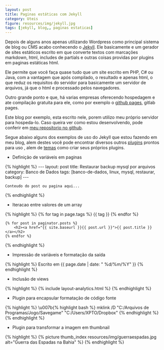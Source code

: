 ```yaml
---
layout: post
title: Paginas estáticas com Jekyll
category: Uteis
figure: resources/img/jekyll.jpg
tags: [jekyll, blog,, paginas estaticas]
---
```

Depois de alguns anos apenas utilizando Wordpress como principal sistema de blog ou CMS acabo conhecendo o [Jekyll](https://jekyllrb.com). Ele basicamente e um gerador de sites estáticos escrito em que converte textos com marcações markdown, html, includes de partials e outras coisas providas por plugins em paginas estáticas html.

Ele permite que você faça quase tudo que um site escrito em PHP, C# ou Java, com a vantagem que após compilado, o resultado e apenas html, o que reduz os requisitos do servidor para basicamente um servidor de arquivos, já que o html e processado pelos navegadores.

Outro grande ponto e que, há varias empresas oferecendo hospedagem e ate compilação gratuita para ele, como por exemplo o [github pages](https://pages.github.com/), gitlab pages.

Este blog por exemplo, esta escrito nele, porem utilizo meu próprio servidor para hospeda-lo. Caso queira ver como estou desenvolvendo, pode conferir em [meu repositorio no github](github.com/douglasjam/blog).

Segue abaixo alguns dos exemplos de uso do Jekyll que estou fazendo em meu blog, alem destes você pode encontrar diversos outros [plugins](https://jekyllrb.com/docs/plugins/) prontos para uso , alem de [temas](http://jekyllthemes.org/) como criar seus próprios plugins.

- Definição de variáveis em paginas

{% highlight %}
    ---
    layout: post
    title: Restaurar backup mysql por arquivos
    category: Banco de Dados
    tags: [banco-de-dados, linux, mysql, restaurar, backup]
    ---
    
    Conteudo do post ou pagina aqui...
{% endhighlight %}

- Iteracao entre valores de um array

{% highlight %}
    \{\% for tag in page.tags %}
        <span class="label label-default">{{ tag }}</span>
    {% endfor %}
    
    {% for post in paginator.posts %}
        <h2><a href="{{ site.baseurl }}{{ post.url }}">{{ post.title }}</a></h2>
    {% endfor %}
{% endhighlight %}

- Impressão de variáveis e formatação da saída

{% highlight %}
    <span class="post-writed pull-left">
      Escrito em {{ page.date | date: " %d/%m/%Y" }}
    </span>
{% endhighlight %}
    
- Inclusão de views
    
{% highlight %}
    {% include layout-analytics.html %}
{% endhighlight %}

- Plugin para encapsular formatação de código fonte

{% highlight %}
    \u007b{% highlight bash %}
        mklink /D "C:/Arquivos de Programas/Jogo/Savegame" "C:/Users/XPTO/Dropbox"
    {% endhighlight %}
{% endhighlight %}

- Plugin para transformar a imagem em thumbnail

{% highlight %}
    {% picture thumb_index resources/img/guerraespadas.jpg alt="Guerra das Espadas na Bahia" %}
{% endhighlight %}

